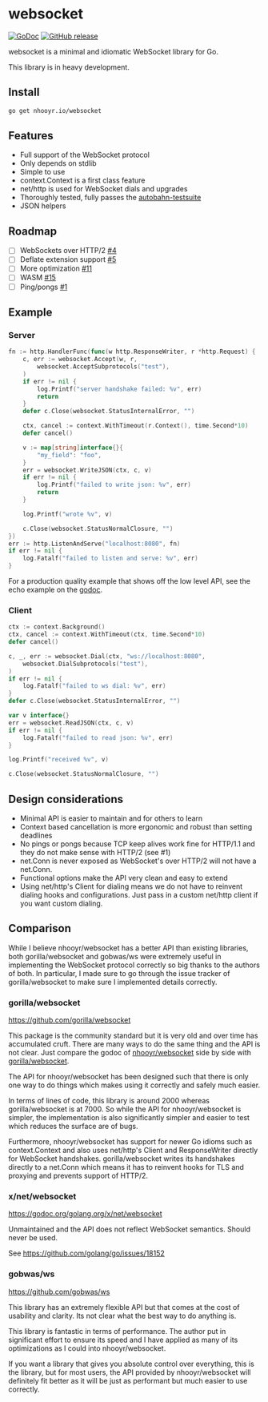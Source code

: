# websocket

[![GoDoc](https://godoc.org/nhooyr.io/websocket?status.svg)](https://godoc.org/nhooyr.io/websocket)
[![GitHub release](https://img.shields.io/github/release-pre/nhooyr/websocket.svg)](https://github.com/nhooyr/websocket/releases)

websocket is a minimal and idiomatic WebSocket library for Go.

This library is in heavy development.

## Install

```bash
go get nhooyr.io/websocket
```

## Features

- Full support of the WebSocket protocol
- Only depends on stdlib
- Simple to use
- context.Context is a first class feature
- net/http is used for WebSocket dials and upgrades
- Thoroughly tested, fully passes the [autobahn-testsuite](https://github.com/crossbario/autobahn-testsuite)
- JSON helpers

## Roadmap

- [ ] WebSockets over HTTP/2 [#4](https://github.com/nhooyr/websocket/issues/4)
- [ ] Deflate extension support [#5](https://github.com/nhooyr/websocket/issues/5)
- [ ] More optimization [#11](https://github.com/nhooyr/websocket/issues/11)
- [ ] WASM [#15](https://github.com/nhooyr/websocket/issues/15)
- [ ] Ping/pongs [#1](https://github.com/nhooyr/websocket/issues/1)

## Example

### Server

```go
fn := http.HandlerFunc(func(w http.ResponseWriter, r *http.Request) {
	c, err := websocket.Accept(w, r,
		websocket.AcceptSubprotocols("test"),
	)
	if err != nil {
		log.Printf("server handshake failed: %v", err)
		return
	}
	defer c.Close(websocket.StatusInternalError, "")

	ctx, cancel := context.WithTimeout(r.Context(), time.Second*10)
	defer cancel()

	v := map[string]interface{}{
		"my_field": "foo",
	}
	err = websocket.WriteJSON(ctx, c, v)
	if err != nil {
		log.Printf("failed to write json: %v", err)
		return
	}

	log.Printf("wrote %v", v)

	c.Close(websocket.StatusNormalClosure, "")
})
err := http.ListenAndServe("localhost:8080", fn)
if err != nil {
	log.Fatalf("failed to listen and serve: %v", err)
}
```

For a production quality example that shows off the low level API, see the echo example on the [godoc](https://godoc.org/nhooyr.io/websocket#Accept).

### Client

```go
ctx := context.Background()
ctx, cancel := context.WithTimeout(ctx, time.Second*10)
defer cancel()

c, _, err := websocket.Dial(ctx, "ws://localhost:8080",
	websocket.DialSubprotocols("test"),
)
if err != nil {
	log.Fatalf("failed to ws dial: %v", err)
}
defer c.Close(websocket.StatusInternalError, "")

var v interface{}
err = websocket.ReadJSON(ctx, c, v)
if err != nil {
	log.Fatalf("failed to read json: %v", err)
}

log.Printf("received %v", v)

c.Close(websocket.StatusNormalClosure, "")
```

## Design considerations

- Minimal API is easier to maintain and for others to learn
- Context based cancellation is more ergonomic and robust than setting deadlines
- No pings or pongs because TCP keep alives work fine for HTTP/1.1 and they do not make
  sense with HTTP/2 (see #1)
- net.Conn is never exposed as WebSocket's over HTTP/2 will not have a net.Conn.
- Functional options make the API very clean and easy to extend
- Using net/http's Client for dialing means we do not have to reinvent dialing hooks
  and configurations. Just pass in a custom net/http client if you want custom dialing.

## Comparison

While I believe nhooyr/websocket has a better API than existing libraries, 
both gorilla/websocket and gobwas/ws were extremely useful in implementing the
WebSocket protocol correctly so big thanks to the authors of both. In particular,
I made sure to go through the issue tracker of gorilla/websocket to make sure
I implemented details correctly.

### gorilla/websocket

https://github.com/gorilla/websocket

This package is the community standard but it is very old and over time
has accumulated cruft. There are many ways to do the same thing and the API
is not clear. Just compare the godoc of
[nhooyr/websocket](godoc.org/github.com/nhooyr/websocket) side by side with
[gorilla/websocket](godoc.org/github.com/gorilla/websocket).

The API for nhooyr/websocket has been designed such that there is only one way to do things
which makes using it correctly and safely much easier.

In terms of lines of code, this library is around 2000 whereas gorilla/websocket is
at 7000. So while the API for nhooyr/websocket is simpler, the implementation is also
significantly simpler and easier to test which reduces the surface are of bugs.

Furthermore, nhooyr/websocket has support for newer Go idioms such as context.Context and
also uses net/http's Client and ResponseWriter directly for WebSocket handshakes.
gorilla/websocket writes its handshakes directly to a net.Conn which means
it has to reinvent hooks for TLS and proxying and prevents support of HTTP/2.

### x/net/websocket

https://godoc.org/golang.org/x/net/websocket

Unmaintained and the API does not reflect WebSocket semantics. Should never be used.

See https://github.com/golang/go/issues/18152

### gobwas/ws

https://github.com/gobwas/ws

This library has an extremely flexible API but that comes at the cost of usability
and clarity. Its not clear what the best way to do anything is.

This library is fantastic in terms of performance. The author put in significant
effort to ensure its speed and I have applied as many of its optimizations as
I could into nhooyr/websocket.

If you want a library that gives you absolute control over everything, this is the library,
but for most users, the API provided by nhooyr/websocket will definitely fit better as it will
be just as performant but much easier to use correctly.
